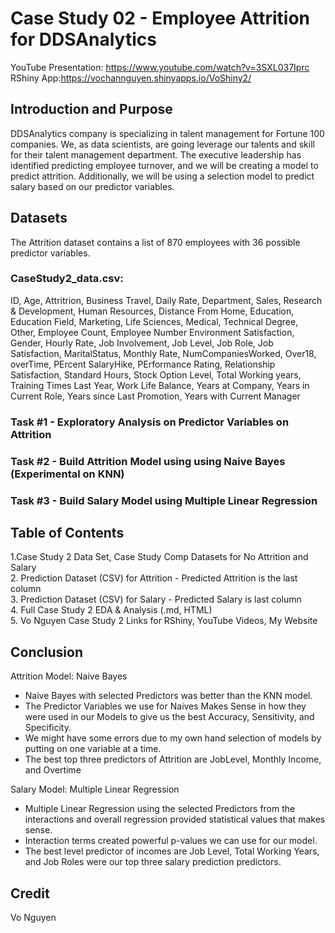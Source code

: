 # Case Study 02 - Employee Attrition for DDSAnalytics

YouTube Presentation: https://www.youtube.com/watch?v=3SXL037Iprc RShiny App:https://vochannguyen.shinyapps.io/VoShiny2/

## Introduction and Purpose
DDSAnalytics company is specializing in talent management for Fortune 100 companies. We, as data scientists, are going leverage our talents and skill for their talent management department. The executive leadership has identified predicting employee turnover, and we will be creating a model to predict attrition. Additionally, we will be using a selection model to predict salary based on our predictor variables.

## Datasets
The Attrition dataset contains a list of 870 employees with 36 possible predictor variables. 

### CaseStudy2_data.csv:  
ID, Age, Attritrion, Business Travel, Daily Rate, Department, Sales, Research & Development, Human Resources, Distance From Home, Education,  Education Field, Marketing, Life Sciences, Medical, Technical Degree, Other, Employee Count, Employee Number
Environment Satisfaction, Gender, Hourly Rate, Job Involvement, Job Level, Job Role, Job Satisfaction, MaritalStatus, Monthly Rate, NumCompaniesWorked, Over18, overTime, PErcent SalaryHike, PErformance Rating, Relationship Satisfaction, Standard Hours, Stock Option Level, Total Working years, Training Times Last Year, Work Life Balance, Years at Company, Years in Current Role, Years since Last Promotion, Years with Current Manager

### Task #1 - Exploratory Analysis on Predictor Variables on Attrition
### Task #2 - Build Attrition Model using using Naive Bayes (Experimental on KNN)
### Task #3 - Build Salary Model using Multiple Linear Regression

## Table of Contents
1.Case Study 2 Data Set, Case Study Comp Datasets for No Attrition and Salary  
2. Prediction Dataset (CSV) for Attrition - Predicted Attrition is the last column  
3. Prediction Dataset (CSV) for Salary - Predicted Salary is last column  
4. Full Case Study 2 EDA & Analysis (.md, HTML)  
5. Vo Nguyen Case Study 2 Links for RShiny, YouTube Videos, My Website


## Conclusion  
Attrition Model: Naive Bayes
+ Naive Bayes with selected Predictors was better than the KNN model.
+ The Predictor Variables we use for Naives Makes Sense in how they were used in our Models to give us the best Accuracy, Sensitivity, and Specificity.
+ We might have some errors due to my own hand selection of models by putting on one variable at a time.
+ The best top three predictors of Attrition are JobLevel, Monthly Income, and Overtime

Salary Model: Multiple Linear Regression
+ Multiple Linear Regression using the selected Predictors from the interactions and overall regression provided statistical values that makes sense.
+ Interaction terms created powerful p-values we can use for our model.
+ The best level predictor of incomes are Job Level, Total Working Years, and Job Roles were our top three salary prediction predictors.
## Credit
Vo Nguyen
